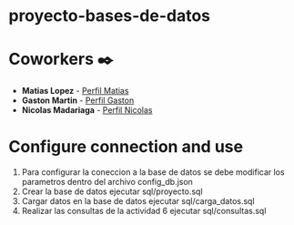 # proyecto-bases-de-datos

# Coworkers ✒️

* **Matias Lopez** - [Perfil Matias](https://github.com/Mati36)
* **Gaston Martin** - [Perfil Gaston](https://github.com/Gaaston12)
* **Nicolas Madariaga** - [Perfil Nicolas](https://github.com/NicoMadariaga)

# Configure connection and use 
1. Para configurar la coneccion a la base de datos se debe modificar los parametros dentro del archivo config_db.json
2. Crear la base de datos ejecutar sql/proyecto.sql
3. Cargar datos en la base de datos ejecutar sql/carga_datos.sql
4. Realizar las consultas de la actividad 6 ejecutar sql/consultas.sql
